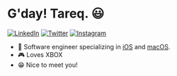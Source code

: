 # G'day! Tareq. 😃

<p align="left">
<a href="#">
<img src="https://img.shields.io/badge/-LinkedIn-%233781da" alt="LinkedIn"/></a> 
<a href="https://www.twitter.com/tareqziadr">
<img src="https://img.shields.io/badge/-Twitter-%231DA1F2" alt="Twitter" /></a> 
<a href="https://www.instagram.com/tareqziad.r">
<img src="https://img.shields.io/badge/-Instagram-%23eb13a5" alt="Instagram" /></a> 

* 📱 Software engineer specializing in [iOS](https://www.apple.com/ios/) and [macOS](https://www.apple.com/macos/).
* 🎮 Loves XBOX
* 😁 Nice to meet you!
